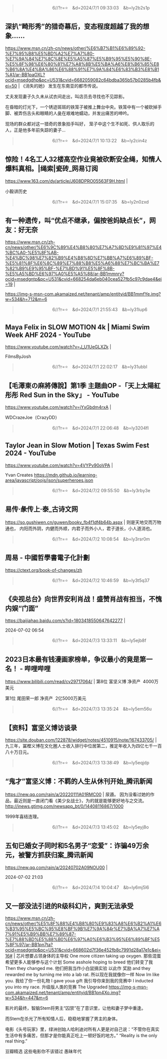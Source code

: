 
>　　　　　　　　6//?r=⭐　&d=2024/7/1 09:33:03　&b=ly2b2s1p
## 深扒“畸形秀”的猎奇幕后，变态程度超越了我的想象……
https://www.msn.cn/zh-cn/news/other/%E6%B7%B1%E6%89%92-%E7%95%B8%E5%BD%A2%E7%A7%80-%E7%9A%84%E7%8C%8E%E5%A5%87%E5%B9%95%E5%90%8E-%E5%8F%98%E6%80%81%E7%A8%8B%E5%BA%A6%E8%B6%85%E8%B6%8A%E4%BA%86%E6%88%91%E7%9A%84%E6%83%B3%E8%B1%A1/ar-BB1paOXL?ocid=msedgdhp&pc=U531&cvid=6682059082c64bdba365b57b0285b4fb&ei=50
|
《消失的她》
发生在东南亚的都市传说。

丈夫发现妻子久久未从试衣间走出，叫店员去寻找也不见踪影。

在昏暗的灯光下，一个锈迹斑斑的铁笼子被推上舞台中央。铁笼中有一个被砍掉手脚、被弄伤舌头和眼睛的人彘在艰难地蠕动，并发出痛苦的呻吟。

现场的群众都对这一猎奇的景象拍手叫好，
笼子中这个生不如死、供人取乐的人，正是他多年前失踪的妻子…

>　　　　　　　　6//?r=⭐　&d=2024/7/1 10:13:22　&b=ly2cin4z
## 惊险！4名工人32楼高空作业竟被砍断安全绳，知情人爆料真相。|绳索|瓷砖_网易订阅
https://www.163.com/dy/article/J608DPRO05563F9H.html
|

小毅讲历史

>　　　　　　　　6//?r=⭐　&d=2024/7/1 15:07:35　&b=ly2n0zxd
## 有一种遗传，叫“优点不继承，偏按爸妈缺点长”，网友：好无奈
https://www.msn.cn/zh-cn/news/other/%E6%9C%89%E4%B8%80%E7%A7%8D%E9%81%97%E4%BC%A0-%E5%8F%AB-%E4%BC%98%E7%82%B9%E4%B8%8D%E7%BB%A7%E6%89%BF-%E5%81%8F%E6%8C%89%E7%88%B8%E5%A6%88%E7%BC%BA%E7%82%B9%E9%95%BF-%E7%BD%91%E5%8F%8B-%E5%A5%BD%E6%97%A0%E5%A5%88/ar-BB1mmnry?ocid=msedgntp&pc=U531&cvid=668254da6eb040cea527fb5c97c9dae4&ei=19
|

https://img-s-msn-com.akamaized.net/tenant/amp/entityid/BB1mmfYe.img?w=534&h=712&m=6

>　　　　　　　　6//?r=⭐　&d=2024/7/1 21:55:43　&b=ly31lup6
## Maya Felix in SLOW MOTION 4k | Miami Swim Week AHF 2024 - YouTube
https://www.youtube.com/watch?v=J_U1UeGLXZk
|

FilmsByJosh

>　　　　　　　　6//?r=⭐　&d=2024/7/1 22:02:17　&b=ly31ubbl
## 【毛澤東の麻將傳說】第1季 主題曲OP -「天上太陽紅彤彤 Red Sun in the Sky」 - YouTube
https://www.youtube.com/watch?v=iYxGbdm4rxA
|

WDCrazeJoe（CrazyDD）

>　　　　　　　　6//?r=⭐　&d=2024/7/1 22:06:48　&b=ly3204fl
## Taylor Jean in Slow Motion | Texas Swim Fest 2024 - YouTube
https://www.youtube.com/watch?v=4VYPv90oVPA
|

Yvan Creates
https://mdn.github.io/learning-area/javascript/oojs/json/superheroes.json

>　　　　　　　　6//?r=⭐　&d=2024/7/2 09:55:50　&b=ly3rby3e
## 易传·彖传上·泰_古诗文网
https://so.gushiwen.cn/guwen/bookv_fb4f1df4b64b.aspx
|
则是天地交而万物通也，
内阳而外阴，内健而外顺，内君子而外小人，君子道长，小人道消也。

>　　　　　　　　6//?r=⭐　&d=2024/7/2 10:08:54　&b=ly3rsr0m
## 周易 - 中國哲學書電子化計劃
https://ctext.org/book-of-changes/zh

>　　　　　　　　6//?r=⭐　&d=2024/7/2 10:46:59　&b=ly3t5q37
## 《央视总台》向世界安利肖战！盛赞肖战有担当，不愧内娱“门面”
https://baijiahao.baidu.com/s?id=1803418550647642277
|

2024-07-02 06:54

>　　　　　　　　6//?r=⭐　&d=2024/7/3 13:33:11　&b=ly5ejb8f
## 2023日本最有钱漫画家榜单，争议最小的竟是第一名！ - 哔哩哔哩
https://www.bilibili.com/read/cv29717064/
|
第8位
富坚义博
净资产  4000万美元

第1位
尾田荣一郎
净资产  2亿5000万美元

>　　　　　　　　6//?r=⭐　&d=2024/7/3 13:35:24　&b=ly5em56u
## 【资料】富坚义博访谈录
https://site.douban.com/122878/widget/notes/4510915/note/167433705/
|
九三年，冨樫义博在文化圈人士收入排行中位居第二，推定年收入为四亿七千一百八十万日元。

>　　　　　　　　6//?r=⭐　&d=2024/7/3 13:38:49　&b=ly5eqjdp
## “鬼才”富坚义博：不羁的人生从休刊开始_腾讯新闻
https://new.qq.com/rain/a/20220111A01RMC00
|
尿遁。
因为没看过她的作品，最近则是一直闭门看《美少女战士》，为的就是能够更好地与之交流。
http://inews.gtimg.com/newsapp_bt/0/14408116867/1000

1999年喜结连理。

>　　　　　　　　6//?r=⭐　&d=2024/7/3 13:45:02　&b=ly5eyj8o
## 五旬已婚女子同时和5名男子“恋爱”：诈骗49万余元，被警方抓获归案_腾讯新闻
https://new.qq.com/rain/a/20240702A09NOU00
|

2024-07-02 21:03

>　　　　　　　　6//?r=⭐　&d=2024/7/4 10:04:47　&b=ly6mj5l6
## 又一部没法引进的R级科幻片，爽到无法承受
https://www.msn.cn/zh-cn/news/other/%E5%8F%88%E4%B8%80%E9%83%A8%E6%B2%A1%E6%B3%95%E5%BC%95%E8%BF%9B%E7%9A%84r%E7%BA%A7%E7%A7%91%E5%B9%BB%E7%89%87-%E7%88%BD%E5%88%B0%E6%97%A0%E6%B3%95%E6%89%BF%E5%8F%97/ar-BB1pn7ta?ocid=msedgntp&pc=U531&cvid=668602d7f36e452fb8c7991d28a17e1c&ei=16#
|
芯片想要占领身体的主导权
One more citizen taking up oxygen.
那些混蛋希望更多人能够参与这个计划
Some asshole hoping to breed
他们转变了我
Then they changed me.
他们把我当作小白鼠搞实验 以此作 奖励
and they rewarded me by turning me into a lab rat.
所以现在我就像你一样
Now Im like you.
我给了你一份礼物
I gave youa gift
我引导你来到我的竞赛中
l inducted you into my race.
升级版人类的竞赛
The Upgraded
https://img-s-msn-com.akamaized.net/tenant/amp/entityid/BB1pn4Xo.img?w=534&h=447&m=6

影片的最终，智脑Stem将男主“囚禁”在了意识里，让他和妻子梦中重逢。

而Stem在杀光了所有知情人后，稳稳地掌握了男主的身体。

电影《头号玩家》里，绿洲创始人哈利迪对所有人更是对自己说：“不管你在真实生活中有多痛苦，但那才是你能真正吃上一顿好饭的地方。”
“Reality is the only real thing.”

豆瓣精选
这些电影你不该错过
愚昧年代
